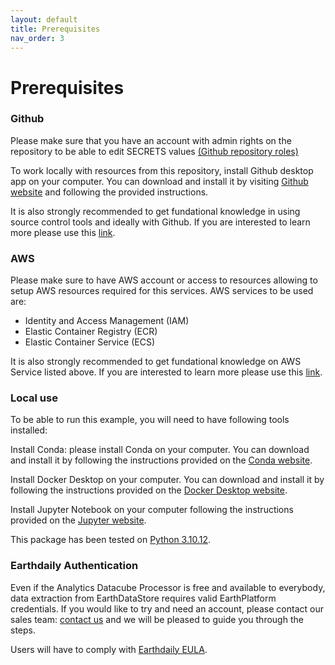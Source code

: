 ```yaml
---
layout: default
title: Prerequisites
nav_order: 3
---
```



# Prerequisites 

### Github 
Please make sure that you have an account with admin rights on the repository to be able to edit SECRETS values [(Github repository roles)](https://docs.github.com/en/organizations/managing-user-access-to-your-organizations-repositories/managing-repository-roles/repository-roles-for-an-organization)

To work locally with resources from this repository, install Github desktop app on  your computer. You can download and install it by visiting [Github website](https://desktop.github.com/here) and following the provided instructions.

It is also strongly recommended to get fundational knowledge in using source control tools and ideally with Github. If you are interested to learn more please use this [link](https://docs.github.com/).

### AWS

Please make sure to have AWS account or access to resources allowing to setup AWS resources required for this services. AWS services to be used are:
 - Identity and Access Management (IAM)
 - Elastic Container Registry (ECR)
 - Elastic Container Service (ECS)


It is also strongly recommended to get fundational knowledge on AWS Service listed above. If you are interested to learn more please use this [link](https://docs.aws.amazon.com/).

### Local use

To be able to run this example, you will need to have following tools installed:

Install Conda: please install Conda on your computer. You can download and install it by following the instructions provided on the [Conda website](https://conda.io/projects/conda/en/latest/user-guide/install/index.html).

Install Docker Desktop on your computer. You can download and install it by following the instructions provided on the [Docker Desktop website](https://docs.docker.com/desktop/).

Install Jupyter Notebook on your computer following the instructions provided on the  [Jupyter website](https://jupyter.org/install).

This package has been tested on [Python 3.10.12](https://www.python.org/downloads/release/python-31012/).

### Earthdaily Authentication

 Even if the Analytics Datacube Processor is free and available to everybody, data extraction from EarthDataStore requires valid EarthPlatform credentials.
If you would like to try and need an account, please contact our sales team: [contact us](edagro-sales@earthdaily.com) and we will be pleased to guide you through the steps.

Users will have to comply with [Earthdaily EULA](https://earthdaily.com/eula/).



